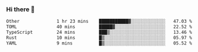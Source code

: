 ### Hi there 👋

<!--
**WShiBin/WShiBin** is a ✨ _special_ ✨ repository because its `README.md` (this file) appears on your GitHub profile.

Here are some ideas to get you started:

- 🔭 I’m currently working on ...
- 🌱 I’m currently learning ...
- 👯 I’m looking to collaborate on ...
- 🤔 I’m looking for help with ...
- 💬 Ask me about ...
- 📫 How to reach me: ...
- 😄 Pronouns: ...
- ⚡ Fun fact: ...
-->

<!--START_SECTION:waka-->

```txt
Other              1 hr 23 mins    ███████████▓░░░░░░░░░░░░░   47.03 %
TOML               40 mins         █████▓░░░░░░░░░░░░░░░░░░░   22.52 %
TypeScript         24 mins         ███▒░░░░░░░░░░░░░░░░░░░░░   13.46 %
Rust               10 mins         █▒░░░░░░░░░░░░░░░░░░░░░░░   05.97 %
YAML               9 mins          █▒░░░░░░░░░░░░░░░░░░░░░░░   05.52 %
```

<!--END_SECTION:waka-->
